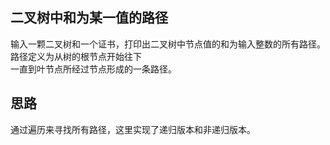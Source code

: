 ## 二叉树中和为某一值的路径
输入一颗二叉树和一个证书，打印出二叉树中节点值的和为输入整数的所有路径。路径定义为从树的根节点开始往下</br>
一直到叶节点所经过节点形成的一条路径。
## 思路
通过遍历来寻找所有路径，这里实现了递归版本和非递归版本。